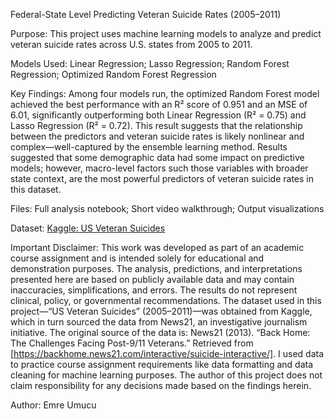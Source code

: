 Federal-State Level Predicting Veteran Suicide Rates (2005–2011)

Purpose: This project uses machine learning models to analyze and predict veteran suicide rates across U.S. states from 2005 to 2011.

Models Used: Linear Regression; Lasso Regression; Random Forest Regression; Optimized Random Forest Regression

Key Findings: Among four models run, the optimized Random Forest model achieved the best performance with an R² score of 0.951 and an MSE of 6.01, significantly outperforming both Linear Regression (R² = 0.75) and Lasso Regression (R² = 0.72). This result suggests that the relationship between the predictors and veteran suicide rates is likely nonlinear and complex—well-captured by the ensemble learning method. Results suggested that some demographic data had some impact on predictive models; however, macro-level factors such those variables with broader state context, are the most powerful predictors of veteran suicide rates in this dataset.

Files: Full analysis notebook; Short video walkthrough; Output visualizations

Dataset: [Kaggle: US Veteran Suicides](https://www.kaggle.com/datasets/residentmario/us-veteran-suicides)

Important Disclaimer: This work was developed as part of an academic course assignment and is intended solely for educational and demonstration purposes. The analysis, predictions, and interpretations presented here are based on publicly available data and may contain inaccuracies, simplifications, and errors. The results do not represent clinical, policy, or governmental recommendations. The dataset used in this project—“US Veteran Suicides” (2005–2011)—was obtained from Kaggle, which in turn sourced the data from News21, an investigative journalism initiative. The original source of the data is: News21 (2013). “Back Home: The Challenges Facing Post-9/11 Veterans.” Retrieved from [https://backhome.news21.com/interactive/suicide-interactive/]. I used data to practice course assignment requirements like data formatting and data cleaning for machine learning purposes. The author of this project does not claim responsibility for any decisions made based on the findings herein.

Author: Emre Umucu
